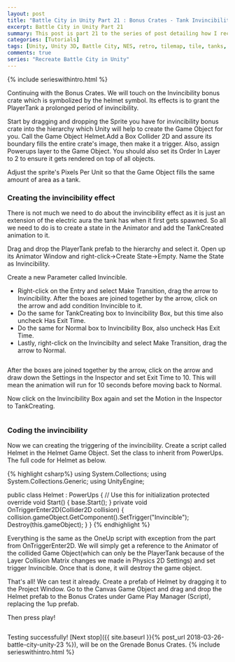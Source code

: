 ```yaml
---
layout: post
title: "Battle City in Unity Part 21 : Bonus Crates - Tank Invincibility"
excerpt: Battle City in Unity Part 21
summary: This post is part 21 to the series of post detailing how I recreate Battle City in Unity
categories: [Tutorials]
tags: [Unity, Unity 3D, Battle City, NES, retro, tilemap, tile, tanks, gaming, classic]
comments: true
series: "Recreate Battle City in Unity"
---
```

{% include serieswithintro.html %}

Continuing with the Bonus Crates. We will touch on the Invincibility bonus crate which is symbolized by the helmet symbol. Its effects is to grant the PlayerTank a prolonged period of invincibility. 

Start by dragging and dropping the Sprite you have for invincibility bonus crate into the hierarchy which Unity will help to create the Game Object for you. Call the Game Object <keyword>Helmet</keyword>.Add a <keyword>Box Collider 2D</keyword> and assure its boundary fills the entire crate's image, then make it a trigger. Also, assign <keyword>Powerups</keyword> layer to the Game Object. You should also set its <keyword>Order In Layer to 2</keyword> to ensure it gets rendered on top of all objects.

<div class="info">Adjust the sprite's Pixels Per Unit so that the Game Object fills the same amount of area as a tank.</div>

<img src="{{ site.baseurl }}/images/BattleCity_BonusHelmet_1.png" alt="">

### Creating the invincibility effect

There is not much we need to do about the invincibility effect as it is just an extension of the electric aura the tank has when it first gets spawned. So all we need to do is to create a state in the Animator and add the TankCreated animation to it.

Drag and drop the PlayerTank prefab to the hierarchy and select it. Open up its Animator Window and <keyword>right-click->Create State->Empty</keyword>. Name the State as <keyword>Invincibility</keyword>.
<img src="{{ site.baseurl }}/images/BattleCity_BonusHelmet_2.png" alt="">

Create a new Parameter called <keyword>Invincible</keyword>.
<img src="{{ site.baseurl }}/images/BattleCity_BonusHelmet_3.gif" alt="">

* Right-click on the Entry and select <keyword>Make Transition</keyword>, drag the arrow to Invincibility. After the boxes are joined together by the arrow, click on the arrow and add condition Invincible to it. 
* Do the same for <keyword>TankCreating</keyword> box to Invincibility Box, but this time also uncheck <keyword>Has Exit Time</keyword>. 
* Do the same for <keyword>Normal</keyword> box to Invincibility Box, also uncheck <keyword>Has Exit Time</keyword>. 
* Lastly, right-click on the Invincibilty and select <keyword>Make Transition</keyword>, drag the arrow to Normal.

<img src="{{ site.baseurl }}/images/BattleCity_BonusHelmet_4.gif" alt="">

After the boxes are joined together by the arrow, click on the arrow and draw down the Settings in the Inspector and set Exit Time to 10. This will mean the animation will run for 10 seconds before moving back to Normal.
<img src="{{ site.baseurl }}/images/BattleCity_BonusHelmet_5.png" alt="">

Now click on the Invincibility Box again and set the Motion in the Inspector to TankCreating.

<img src="{{ site.baseurl }}/images/BattleCity_BonusHelmet_6.png" alt="">

### Coding the invincibility

Now we can creating the triggering of the invincibility. Create a script called Helmet in the Helmet Game Object. Set the class to inherit from PowerUps. The full code for Helmet as below.

{% highlight csharp%}
using System.Collections;
using System.Collections.Generic;
using UnityEngine;

public class Helmet : PowerUps
{
    // Use this for initialization
    protected override void Start()
    {
        base.Start();
    }
    private void OnTriggerEnter2D(Collider2D collision)
    {
        collision.gameObject.GetComponent<Animator>().SetTrigger("Invincible");
        Destroy(this.gameObject);
    }
}
{% endhighlight %}

<div class="info">Everything is the same as the OneUp script with exception from the part from OnTriggerEnter2D. We will simply get a reference to the Animator of the collided Game Object(which can only be the PlayerTank because of the Layer Collision Matrix changes we made in Physics 2D Settings) and set trigger Invincible. Once that is done, it will destroy the game object.</div>

That's all! We can test it already. <keyword>Create a prefab of Helmet</keyword> by dragging it to the Project Window. Go to the Canvas Game Object and drag and drop the Helmet prefab to the Bonus Crates under Game Play Manager (Script), replacing the 1up prefab.
<img src="{{ site.baseurl }}/images/BattleCity_BonusHelmet_7.gif" alt="">

Then press play!

<img src="{{ site.baseurl }}/images/BattleCity_BonusHelmet_8.gif" alt="">

Testing successfully! [Next stop]({{ site.baseurl }}{% post_url 2018-03-26-battle-city-unity-23 %}), will be on the Grenade Bonus Crates.
{% include serieswithintro.html %}